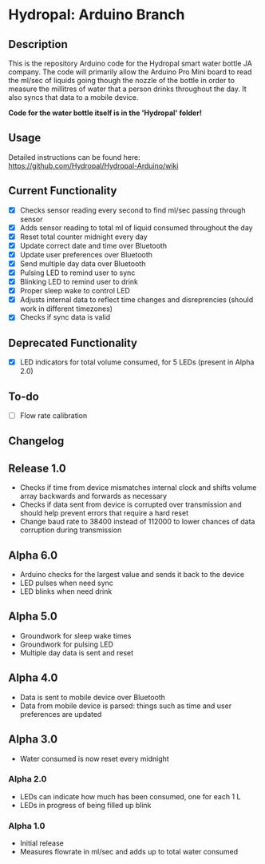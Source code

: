 # Hydropal: Arduino Branch

## Description
This is the repository Arduino code for the Hydropal smart water bottle JA company. The code will primarily allow the Arduino Pro Mini board to read the ml/sec of liquids going though the nozzle of the bottle in order to measure the millitres of water that a person drinks throughout the day. It also syncs that data to a mobile device.

**Code for the water bottle itself is in the 'Hydropal' folder!**

## Usage
Detailed instructions can be found here: https://github.com/Hydropal/Hydropal-Arduino/wiki

## Current Functionality
- [X] Checks sensor reading every second to find ml/sec passing through sensor
- [X] Adds sensor reading to total ml of liquid consumed throughout the day
- [X] Reset total counter midnight every day
- [X] Update correct date and time over Bluetooth
- [X] Update user preferences over Bluetooth
- [X] Send multiple day data over Bluetooth
- [X] Pulsing LED to remind user to sync
- [X] Blinking LED to remind user to drink
- [X] Proper sleep wake to control LED
- [X] Adjusts internal data to reflect time changes and disreprencies (should work in different timezones)
- [X] Checks if sync data is valid

## Deprecated Functionality
- [X] LED indicators for total volume consumed, for 5 LEDs (present in Alpha 2.0)

## To-do
- [ ] Flow rate calibration

## Changelog
## Release 1.0
- Checks if time from device mismatches internal clock and shifts volume array backwards and forwards as necessary
- Checks if data sent from device is corrupted over transmission and should help prevent errors that require a hard reset
- Change baud rate to 38400 instead of 112000 to lower chances of data corruption during transmission

## Alpha 6.0
- Arduino checks for the largest value and sends it back to the device
- LED pulses when need sync
- LED blinks when need drink

## Alpha 5.0
- Groundwork for sleep wake times
- Groundwork for pulsing LED
- Multiple day data is sent and reset

## Alpha 4.0
- Data is sent to mobile device over Bluetooth
- Data from mobile device is parsed: things such as time and user preferences are updated

## Alpha 3.0
- Water consumed is now reset every midnight

### Alpha 2.0
- LEDs can indicate how much has been consumed, one for each 1 L
- LEDs in progress of being filled up blink

### Alpha 1.0
- Initial release
- Measures flowrate in ml/sec and adds up to total water consumed

